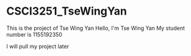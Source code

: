 # CSCI3251_TseWingYan
This is the project of Tse Wing Yan
Hello, I'm Tse Wing Yan 
My student number is 1155192350 

I will pull my project later
